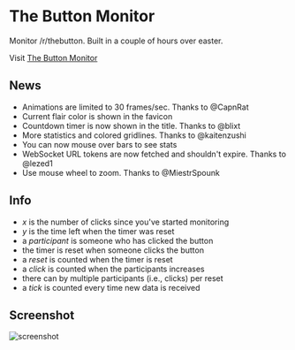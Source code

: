 # The Button Monitor
Monitor /r/thebutton. Built in a couple of hours over easter.

Visit [The Button Monitor](http://jamesrom.github.io)

## News
- Animations are limited to 30 frames/sec. Thanks to @CapnRat
- Current flair color is shown in the favicon
- Countdown timer is now shown in the title. Thanks to @blixt
- More statistics and colored gridlines. Thanks to @kaitenzushi
- You can now mouse over bars to see stats
- WebSocket URL tokens are now fetched and shouldn't expire. Thanks to @lezed1
- Use mouse wheel to zoom. Thanks to @MiestrSpounk

## Info
- *x* is the number of clicks since you've started monitoring
- *y* is the time left when the timer was reset
- a *participant* is someone who has clicked the button
- the timer is reset when someone clicks the button
- a *reset* is counted when the timer is reset
- a *click* is counted when the participants increases
- there can by multiple participants (i.e., clicks) per reset
- a *tick* is counted every time new data is received

## Screenshot
![screenshot](http://i.imgur.com/7Kcuzrs.png)
